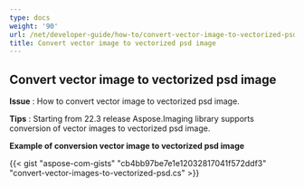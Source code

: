 ```yaml
---
type: docs
weight: '90'
url: /net/developer-guide/how-to/convert-vector-image-to-vectorized-psd
title: Convert vector image to vectorized psd image
---
```


**Convert vector image to vectorized psd image**
-----------------------------------------

**Issue** : How to convert vector image to vectorized psd image.

**Tips** : Starting from 22.3 release Aspose.Imaging library supports conversion of vector images to vectorized psd image.

**Example of conversion vector image to vectorized psd image**

{{< gist "aspose-com-gists" "cb4bb97be7e1e12032817041f572ddf3" "convert-vector-images-to-vectorized-psd.cs" >}}